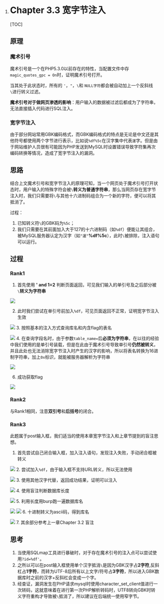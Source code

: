 1. # Chapter 3.3 宽字节注入

   [TOC]

   ## 原理

   ### 魔术引号

   魔术引号是一个在PHP5.3.0以前存在的特性，当配置文件中存`magic_quotes_gpc = On`时，证明魔术引号打开。

   当其处于此状态时，所有的 `'`，` " `，`\`和 `NULL字符`都会被自动加上一个反斜线`\`进行转义过滤。

   **魔术引号对于做网页渗透的影响**：用户输入的数据被过滤后都成为了字符串，无法直接插入代码进行SQL注入。

   ### 宽字节注入

   由于部分网站常用GBK编码格式，而GBK编码格式的特点是无论是中文还是其他符号都使用两个字节进行表示，比如说`%df%5c`在汉字集中代表`運`字。但是由于网站维护人员很有可能因为PHP发送到MySQL时设置错误导致字符集再次编码转换等情况，造成了宽字节注入的漏洞。

   ## 思路

   结合上文魔术引号和宽字节注入的原理可知，当一个网页处于魔术引号打开状态时，用户输入的特殊字符会被`\`**转义为普通字符串**，那么当网页存在宽字节注入时，我们只需要将`\`与其他十六进制码组合为一个新的字符，便可以将其抵消了。

   过程：

   1. 已知转义符`\`的GBK码为`%5c`；
   2. 我们只需要在其前面加入大于127的十六进制码（如`%df`）便能让其组合，被MySQL服务器认定为汉字（如`"運"`**%df%5c**），此时`\`被排除，注入语句可以运行。

   ## 过程

   ### Rank1

   1. 首先使用 **' and 1=2** 判断页面返回，可见我们输入的单引号及之后部分被`\`**转义为字符串**

   	![](https://nc0.cdn.zkaq.cn/md/5371/00b2759ebb7a844d54d92bfdb2c87363_90863.png)

   2. 此时我们尝试在单引号前加入`%df`，可见页面返回不正常，证明宽字节注入生效

   	![](https://nc0.cdn.zkaq.cn/md/5371/8072a228a806cc7ecef479d239b8d730_16170.png)
   3. 按照基本的注入方式查询库名和内含flag的表名

   	![](https://nc0.cdn.zkaq.cn/md/5371/8a7b61d4bf1e5b6c73318b44d26dcafb_34087.png)
   4. 在查询字段名时，由于参数`table_name=`后**必须为字符串**，在以往的经验中我们使用的是单引号装载，但是在此由于魔术引号导致单引号**仍然被转义**，并且此处也无法消除宽字节注入时产生的汉字的影响，所以将表名转换为16进制字符串，加上`0x`标识，就能被服务器解析为字符串

   	![](https://nc0.cdn.zkaq.cn/md/5371/7423f705c2ca462be24c94e7910a6643_26935.png)

   6. 成功获取flag

   	![](https://nc0.cdn.zkaq.cn/md/5371/79b8fe165c9de98c5b40b6947d98e368_12192.png)

   ### Rank2

   与Rank1相同，注意**双引号**和**后括号**的闭合。

   ### Rank3

   此题属于post输入框，我们适当的使用本章宽字节注入和上章节提到的盲注思想。

   1. 首先尝试自己闭合输入框，加入注入语句，发现注入失败，手动闭合框被转义

   	![](https://nc0.cdn.zkaq.cn/md/5371/1aeb41cc8c3521842a87327c648ab93d_59136.png)
   2. 尝试加入`%df`，由于输入框不支持URL转义，所以无法使用

   	![](https://nc0.cdn.zkaq.cn/md/5371/f84e167fe322451dba96fcce9cdf76df_88106.png)
   3. 使用其他汉字代替，返回成功结果，证明可以注入

   	![](https://nc0.cdn.zkaq.cn/md/5371/89f51c91dd850bf074441ecfc6eb0171_78138.png)
   4. 使用盲注判断数据库长度

   	![](https://nc0.cdn.zkaq.cn/md/5371/01628c34f38b2c713475de1e36beae10_88869.png)
   5. 利用长度用burp跑一遍数据库名

   	![](https://nc0.cdn.zkaq.cn/md/5371/5a68fdfec12a889b355937f538a96308_14384.png)
   	![](https://nc0.cdn.zkaq.cn/md/5371/3cb8f0d3cf19dd7ec3741cbde81d695f_32779.png)
   6. 十进制转义为ascii码，得到库名

   	![](https://nc0.cdn.zkaq.cn/md/5371/208703407d850b0b5753c7e76f2eec43_84822.png)
   7. 其余部分参考上一章Chapter 3.2 盲注

   ## 思考

   1. 当使用SQLmap工具进行暴破时，对于存在魔术引号的注入点可以尝试使用`?id=%df'`。
   3. 之所以可以在post输入框使用单个汉字抵消`\`是因为GBK汉字占**2字符**,反斜杠占**1字符**，而转为UTF-8后所有以上文字/符号占**3字符**，所以进入GBK数据库时之前的汉字+反斜杠会变成一个字。
   2. 经查证，漏洞发生在PHP请求mysql时使用character_set_client值进行一次转码，这就意味着在进行第一次PHP解析转码时，UTF8转向GBK时转义字符重构才导致被`\`抵消了，所以建议在后端统一使用窄字节。